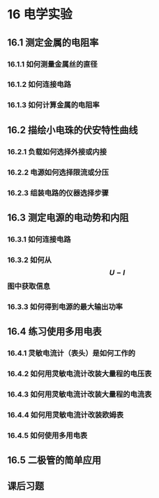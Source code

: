 # 16 电学实验

## 16.1 测定金属的电阻率

### 16.1.1 如何测量金属丝的直径

### 16.1.2 如何连接电路

### 16.1.3 如何计算金属的电阻率

## 16.2 描绘小电珠的伏安特性曲线

### 16.2.1 负载如何选择外接或内接

### 16.2.2 电源如何选择限流或分压

### 16.2.3 组装电路的仪器选择步骤

## 16.3 测定电源的电动势和内阻

### 16.3.1 如何连接电路

### 16.3.2 如何从$$ U-I $$ 图中获取信息

### 16.3.3 如何得到电源的最大输出功率

## 16.4 练习使用多用电表

### 16.4.1 灵敏电流计（表头）是如何工作的

### 16.4.2 如何用灵敏电流计改装大量程的电压表

### 16.4.3 如何用灵敏电流计改装大量程的电流表

### 16.4.4 如何用灵敏电流计改装欧姆表

### 16.4.5 如何使用多用电表

## 16.5 二极管的简单应用

## 课后习题


